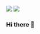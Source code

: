 ![](https://img.shields.io/github/followers/wnelso18?style=social)
[![](https://img.shields.io/badge/UTK-student-orange)](utk.edu)

### Hi there 👋

<!--
**wnelso18/wnelso18** is a ✨ _special_ ✨ repository because its `README.md` (this file) appears on your GitHub profile.

Here are some ideas to get you started:

- 🔭 I’m currently working on ...
- 🌱 I’m currently learning ...
- 👯 I’m looking to collaborate on ...
- 🤔 I’m looking for help with ...
- 💬 Ask me about ...
- 📫 How to reach me: ...
- 😄 Pronouns: ...
- ⚡ Fun fact: ...
-->
